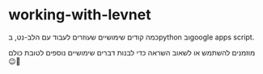 # working-with-levnet

כמה קודים שימושיים שעוזרים לעבוד עם הלב-נט, בpython ובgoogle apps script.

מוזמנים להשתמש או לשאוב השראה כדי לבנות דברים שימושיים נוספים לטובת כולם 😉👑

